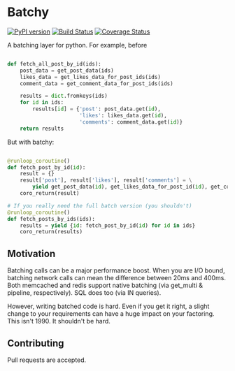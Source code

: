 Batchy
========

[![PyPI version](https://badge.fury.io/py/batchy.svg)](http://badge.fury.io/py/batchy)
[![Build Status](https://travis-ci.org/mikekap/batchy.svg?branch=master)](https://travis-ci.org/mikekap/batchy)
[![Coverage Status](https://coveralls.io/repos/mikekap/batchy/badge.png?branch=master)](https://coveralls.io/r/mikekap/batchy?branch=master)

A batching layer for python. For example, before

```python

def fetch_all_post_by_id(ids):
    post_data = get_post_data(ids)
    likes_data = get_likes_data_for_post_ids(ids)
    comment_data = get_comment_data_for_post_ids(ids)

    results = dict.fromkeys(ids)
    for id in ids:
        results[id] = {'post': post_data.get(id),
                       'likes': likes_data.get(id), 
                       'comments': comment_data.get(id)}
    return results
```

But with batchy:

```python

@runloop_coroutine()
def fetch_post_by_id(id):
    result = {}
    result['post'], result['likes'], result['comments'] = \
        yield get_post_data(id), get_likes_data_for_post_id(id), get_comment_data_for_post_id(id)
    coro_return(result)

# If you really need the full batch version (you shouldn't)
@runloop_coroutine()
def fetch_posts_by_ids(ids):
    results = yield {id: fetch_post_by_id(id) for id in ids}
    coro_return(results)
```

Motivation
-------

Batching calls can be a major performance boost. When you are I/O bound, batching network calls can mean the difference
between 20ms and 400ms. Both memcached and redis support native batching (via get_multi & pipeline, respectively). SQL
does too (via IN queries).

However, writing batched code is hard. Even if you get it right, a slight change to your requirements
can have a huge impact on your factoring. This isn't 1990. It shouldn't be hard.

Contributing
------

Pull requests are accepted.
